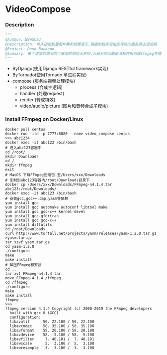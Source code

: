 # VideoCompose
### Description

```python
"""
@Author: WSWSCSJ
@Description: 传入指定数量图片集和背景音乐,根据参数实现指定转场的商品静态短视频
@Project: Demo Backend
@Summary: 单个请求的情况两个框架的响应无差别,大部分时间都是消耗在服务端ffmpeg生成和合并上,多并发情况下log中可以看出Tornado响应较快
"""
```

+ ByDjango(使用Django RESTful framework实现)
+ ByTornado(使用Tornado 单进程实现)
+ compose (服务端视频处理模块)
  + process (合成主逻辑)
  + handler (处理request)
  + render (转成特效)
  + video/audio/picture (图片和音频合成子模块)

### Install FFmpeg on Docker/Linux

```shell
docker pull centos
docker run -itd -p 7777:8080 --name video_compose centos
>>> abc1234
docker exec -it abc123 /bin/bash
# 进入abc123容器中
cd /root/
mkdir Downloads
cd /
mkdir ffmpeg
exit
# MacOS 下载FFmpeg压缩包 至/Users/xxx/Downloads
# 复制到abc123容器内/root/Downloads目录下
docker cp /Users/xxx/Downloads/FFmpeg-n4.1.4.tar abc123:/root/Downloads/
docker exec -it abc123 /bin/bash
# 安装gcc,gcc++,cmp,yasm等依赖
yum install gcc
yum install gcc automake autoconf libtool make
yum install gcc gcc-c++ kernel-devel
yum install gcc-gfortran
yum install gcc gcc-c++
yum install diffutils
cd /root/Downloads
curl http://www.tortall.net/projects/yasm/releases/yasm-1.2.0.tar.gz >yasm.tar.gz
tar xzvf yasm.tar.gz
cd yasm-1.2.0
./configure
make
make install
# 解压FFmpeg和安装
cd ..
tar xvf FFmpeg-n4.1.4.tar
move FFmpeg-4.1.4 /ffmpeg
cd /ffmpeg
./configure
make
make install 
ffmpeg
>>>
ffmpeg version 4.1.4 Copyright (c) 2000-2019 the FFmpeg developers
  built with gcc 8 (GCC)
  configuration:
  libavutil      56. 22.100 / 56. 22.100
  libavcodec     58. 35.100 / 58. 35.100
  libavformat    58. 20.100 / 58. 20.100
  libavdevice    58.  5.100 / 58.  5.100
  libavfilter     7. 40.101 /  7. 40.101
  libswscale      5.  3.100 /  5.  3.100
  libswresample   3.  3.100 /  3.  3.100
```
